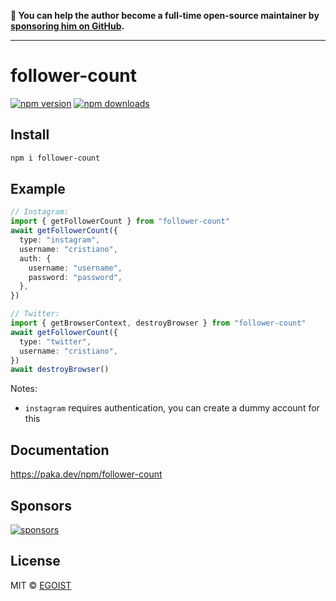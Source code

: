 **💛 You can help the author become a full-time open-source maintainer by [sponsoring him on GitHub](https://github.com/sponsors/egoist).**

---

# follower-count

[![npm version](https://badgen.net/npm/v/follower-count)](https://npm.im/follower-count) [![npm downloads](https://badgen.net/npm/dm/follower-count)](https://npm.im/follower-count)

## Install

```bash
npm i follower-count
```

## Example

```ts
// Instagram:
import { getFollowerCount } from "follower-count"
await getFollowerCount({
  type: "instagram",
  username: "cristiano",
  auth: {
    username: "username",
    password: "password",
  },
})

// Twitter:
import { getBrowserContext, destroyBrowser } from "follower-count"
await getFollowerCount({
  type: "twitter",
  username: "cristiano",
})
await destroyBrowser()
```

Notes:

- `instagram` requires authentication, you can create a dummy account for this

## Documentation

https://paka.dev/npm/follower-count

## Sponsors

[![sponsors](https://sponsors-images.egoist.sh/sponsors.svg)](https://github.com/sponsors/egoist)

## License

MIT &copy; [EGOIST](https://github.com/sponsors/egoist)
